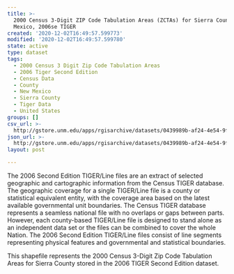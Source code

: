 ```yaml
---
title: >-
  2000 Census 3-Digit ZIP Code Tabulation Areas (ZCTAs) for Sierra County, New
  Mexico, 2006se TIGER
created: '2020-12-02T16:49:57.599773'
modified: '2020-12-02T16:49:57.599780'
state: active
type: dataset
tags:
  - 2000 Census 3 Digit Zip Code Tabulation Areas
  - 2006 Tiger Second Edition
  - Census Data
  - County
  - New Mexico
  - Sierra County
  - Tiger Data
  - United States
groups: []
csv_url: >-
  http://gstore.unm.edu/apps/rgisarchive/datasets/0439989b-af24-4e54-9f13-d3a2db476868/tgr2006se_sier_zcta300.derived.csv
json_url: >-
  http://gstore.unm.edu/apps/rgisarchive/datasets/0439989b-af24-4e54-9f13-d3a2db476868/tgr2006se_sier_zcta300.derived.json
layout: post

---
```

The 2006 Second Edition TIGER/Line files are an extract of selected geographic and cartographic information from the Census TIGER database.  The geographic coverage for a single TIGER/Line file is a county or statistical equivalent entity, with the coverage area based on the latest available governmental unit boundaries. The Census TIGER database represents a seamless national file with no overlaps or gaps between parts.  However, each county-based TIGER/Line file is designed to stand alone as an independent data set or the files can be combined to cover the whole Nation.  The 2006 Second Edition  TIGER/Line files consist of line segments representing physical features and governmental and statistical boundaries.  

This shapefile represents the 2000 Census 3-Digit Zip Code Tabulation Areas for Sierra County stored in the 2006 TIGER Second Edition dataset.
